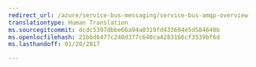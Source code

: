 ```yaml
---
redirect_url: /azure/service-bus-messaging/service-bus-amqp-overview
translationtype: Human Translation
ms.sourcegitcommit: dcdc5397dbbe66a94a0319fd433604e5d584640b
ms.openlocfilehash: 21bbd6477c240d377c640ca4283166cf3539bf6d
ms.lasthandoff: 01/20/2017

---
```

